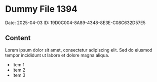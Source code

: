# Dummy File 1394

Date: 2025-04-03
ID: 19D0C004-8A89-4348-8E3E-C08C632D57E5

## Content

Lorem ipsum dolor sit amet, consectetur adipiscing elit.
Sed do eiusmod tempor incididunt ut labore et dolore magna aliqua.

* Item 1
* Item 2
* Item 3
